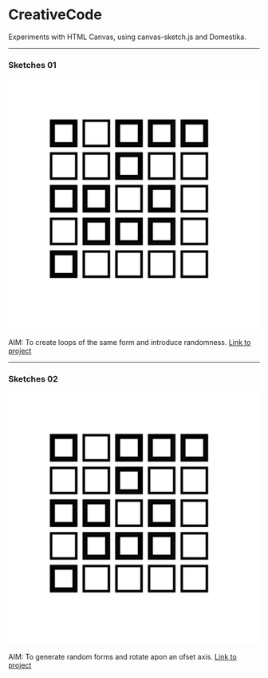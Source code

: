 # CreativeCode
Experiments with HTML Canvas, using canvas-sketch.js and Domestika.

---

### Sketches 01

![Link](https://github.com/RichieWallett/CreativeCode/blob/main/sketches/output/01/2021.09.14-14.18.17.png)

AIM: To create loops of the same form and introduce randomness. [Link to project](https://github.com/RichieWallett/CreativeCode/blob/main/sketches/output/01/2021.09.14-14.18.17.png)

---

### Sketches 02

![Link](https://github.com/RichieWallett/CreativeCode/blob/main/sketches/output/01/2021.09.14-14.18.17.png)

AIM: To generate random forms and rotate apon an ofset axis. [Link to project](https://github.com/RichieWallett/CreativeCode/blob/main/sketches/output/02/2021.09.15-16.45.43.png)
